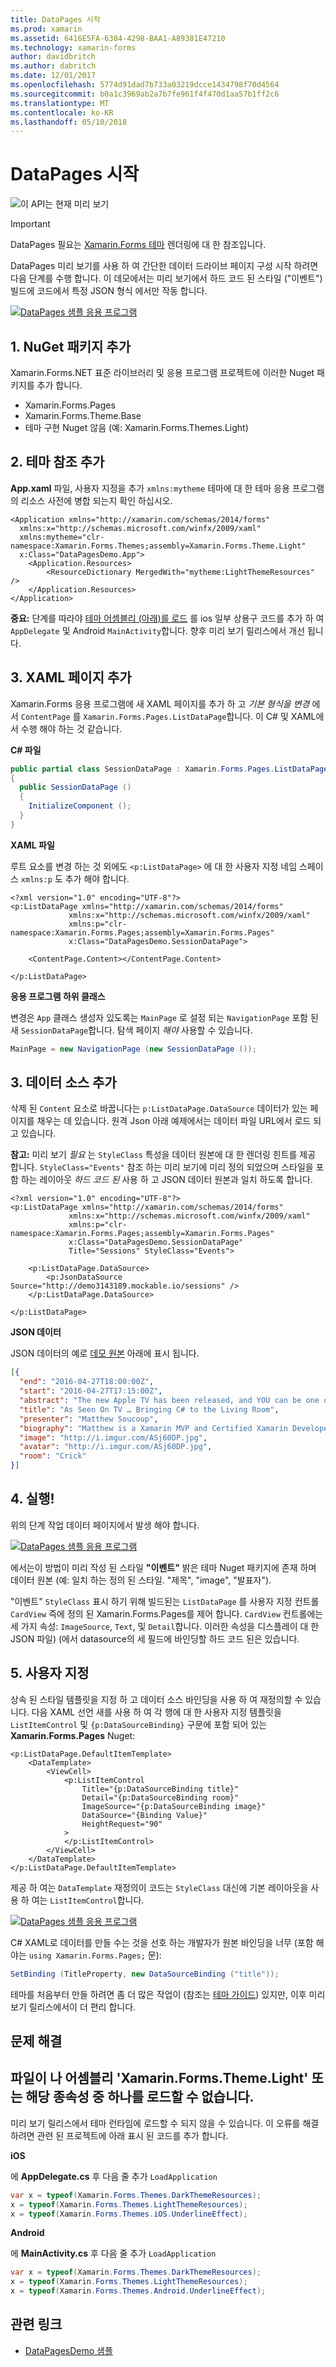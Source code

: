 ```yaml
---
title: DataPages 시작
ms.prod: xamarin
ms.assetid: 6416E5FA-6384-4298-BAA1-A89381E47210
ms.technology: xamarin-forms
author: davidbritch
ms.author: dabritch
ms.date: 12/01/2017
ms.openlocfilehash: 5774d91dad7b733a03219dcce1434798f70d4564
ms.sourcegitcommit: b0a1c3969ab2a7b7fe961f4f470d1aa57b1ff2c6
ms.translationtype: MT
ms.contentlocale: ko-KR
ms.lasthandoff: 05/10/2018
---
```

# <a name="getting-started-with-datapages"></a>DataPages 시작

![](~/media/shared/preview.png "이 API는 현재 미리 보기")

> [!IMPORTANT]
> DataPages 필요는 [Xamarin.Forms 테마](~/xamarin-forms/user-interface/themes/index.md) 렌더링에 대 한 참조입니다.


DataPages 미리 보기를 사용 하 여 간단한 데이터 드라이브 페이지 구성 시작 하려면 다음 단계를 수행 합니다. 이 데모에서는 미리 보기에서 하드 코드 된 스타일 ("이벤트") 빌드에 코드에서 특정 JSON 형식 에서만 작동 합니다.

[![](get-started-images/demo-sml.png "DataPages 샘플 응용 프로그램")](get-started-images/demo.png#lightbox "DataPages 샘플 응용 프로그램")

## <a name="1-add-nuget-packages"></a>1. NuGet 패키지 추가

Xamarin.Forms.NET 표준 라이브러리 및 응용 프로그램 프로젝트에 이러한 Nuget 패키지를 추가 합니다.

* Xamarin.Forms.Pages
* Xamarin.Forms.Theme.Base
* 테마 구현 Nuget 않음 (예: Xamarin.Forms.Themes.Light)

## <a name="2-add-theme-reference"></a>2. 테마 참조 추가

**App.xaml** 파일, 사용자 지정을 추가 `xmlns:mytheme` 테마에 대 한 테마 응용 프로그램의 리소스 사전에 병합 되는지 확인 하십시오.

```xaml
<Application xmlns="http://xamarin.com/schemas/2014/forms"
  xmlns:x="http://schemas.microsoft.com/winfx/2009/xaml"
  xmlns:mytheme="clr-namespace:Xamarin.Forms.Themes;assembly=Xamarin.Forms.Theme.Light"
  x:Class="DataPagesDemo.App">
    <Application.Resources>
        <ResourceDictionary MergedWith="mytheme:LightThemeResources" />
    </Application.Resources>
</Application>
```

**중요:** 단계를 따라야 [테마 어셈블리 (아래)를 로드](#loadtheme) 를 ios 일부 상용구 코드를 추가 하 여 `AppDelegate` 및 Android `MainActivity`합니다. 향후 미리 보기 릴리스에서 개선 됩니다.


## <a name="3-add-a-xaml-page"></a>3. XAML 페이지 추가

Xamarin.Forms 응용 프로그램에 새 XAML 페이지를 추가 하 고 *기본 형식을 변경* 에서 `ContentPage` 를 `Xamarin.Forms.Pages.ListDataPage`합니다. 이 C# 및 XAML에서 수행 해야 하는 것 같습니다.

**C# 파일**

```csharp
public partial class SessionDataPage : Xamarin.Forms.Pages.ListDataPage // was ContentPage
{
  public SessionDataPage ()
  {
    InitializeComponent ();
  }
}
```

**XAML 파일**

루트 요소를 변경 하는 것 외에도 `<p:ListDataPage>` 에 대 한 사용자 지정 네임 스페이스 `xmlns:p` 도 추가 해야 합니다.

```xaml
<?xml version="1.0" encoding="UTF-8"?>
<p:ListDataPage xmlns="http://xamarin.com/schemas/2014/forms"
             xmlns:x="http://schemas.microsoft.com/winfx/2009/xaml"
             xmlns:p="clr-namespace:Xamarin.Forms.Pages;assembly=Xamarin.Forms.Pages"
             x:Class="DataPagesDemo.SessionDataPage">

    <ContentPage.Content></ContentPage.Content>

</p:ListDataPage>
```

**응용 프로그램 하위 클래스**

변경은 `App` 클래스 생성자 있도록는 `MainPage` 로 설정 되는 `NavigationPage` 포함 된 새 `SessionDataPage`합니다. 탐색 페이지 *해야* 사용할 수 있습니다.

```csharp
MainPage = new NavigationPage (new SessionDataPage ());
```

## <a name="3-add-the-datasource"></a>3. 데이터 소스 추가

삭제 된 `Content` 요소로 바꿉니다는 `p:ListDataPage.DataSource` 데이터가 있는 페이지를 채우는 데 있습니다. 원격 Json 아래 예제에서는 데이터 파일 URL에서 로드 되 고 있습니다.

**참고:** 미리 보기 *필요* 는 `StyleClass` 특성을 데이터 원본에 대 한 렌더링 힌트를 제공 합니다. `StyleClass="Events"` 참조 하는 미리 보기에 미리 정의 되었으며 스타일을 포함 하는 레이아웃 *하드 코드 된* 사용 하 고 JSON 데이터 원본과 일치 하도록 합니다.

```xaml
<?xml version="1.0" encoding="UTF-8"?>
<p:ListDataPage xmlns="http://xamarin.com/schemas/2014/forms"
             xmlns:x="http://schemas.microsoft.com/winfx/2009/xaml"
             xmlns:p="clr-namespace:Xamarin.Forms.Pages;assembly=Xamarin.Forms.Pages"
             x:Class="DataPagesDemo.SessionDataPage"
             Title="Sessions" StyleClass="Events">

    <p:ListDataPage.DataSource>
        <p:JsonDataSource Source="http://demo3143189.mockable.io/sessions" />
    </p:ListDataPage.DataSource>

</p:ListDataPage>
```

**JSON 데이터**

JSON 데이터의 예로 [데모 원본](http://demo3143189.mockable.io/sessions) 아래에 표시 됩니다.

```json
[{
  "end": "2016-04-27T18:00:00Z",
  "start": "2016-04-27T17:15:00Z",
  "abstract": "The new Apple TV has been released, and YOU can be one of the first developers to write apps for it. To make things even better, you can build these apps in C#! This session will introduce the basics of how to create a tvOS app with Xamarin, including: differences between tvOS and iOS APIs, TV user interface best practices, responding to user input, as well as the capabilities and limitations of building apps for a television. Grab some popcorn—this is going to be good!",
  "title": "As Seen On TV … Bringing C# to the Living Room",
  "presenter": "Matthew Soucoup",
  "biography": "Matthew is a Xamarin MVP and Certified Xamarin Developer from Madison, WI. He founded his company Code Mill Technologies and started the Madison Mobile .Net Developers Group.  Matt regularly speaks on .Net and Xamarin development at user groups, code camps and conferences throughout the Midwest. Matt gardens hot peppers, rides bikes, and loves Wisconsin micro-brews and cheese.",
  "image": "http://i.imgur.com/ASj60DP.jpg",
  "avatar": "http://i.imgur.com/ASj60DP.jpg",
  "room": "Crick"
}]
```

## <a name="4-run"></a>4. 실행!

위의 단계 작업 데이터 페이지에서 발생 해야 합니다.

[![](get-started-images/demo-sml.png "DataPages 샘플 응용 프로그램")](get-started-images/demo.png#lightbox "DataPages 샘플 응용 프로그램")

에서는이 방법이 미리 작성 된 스타일 **"이벤트"** 밝은 테마 Nuget 패키지에 존재 하며 데이터 원본 (예: 일치 하는 정의 된 스타일. "제목", "image", "발표자").

"이벤트" `StyleClass` 표시 하기 위해 빌드된는 `ListDataPage` 를 사용자 지정 컨트롤 `CardView` 즉에 정의 된 Xamarin.Forms.Pages를 제어 합니다. `CardView` 컨트롤에는 세 가지 속성: `ImageSource`, `Text`, 및 `Detail`합니다. 이러한 속성을 디스플레이 대 한 JSON 파일) (에서 datasource의 세 필드에 바인딩할 하드 코드 된은 있습니다.

## <a name="5-customize"></a>5. 사용자 지정

상속 된 스타일 템플릿을 지정 하 고 데이터 소스 바인딩을 사용 하 여 재정의할 수 있습니다. 다음 XAML 선언 새를 사용 하 여 각 행에 대 한 사용자 지정 템플릿을 `ListItemControl` 및 `{p:DataSourceBinding}` 구문에 포함 되어 있는 **Xamarin.Forms.Pages** Nuget:

```xaml
<p:ListDataPage.DefaultItemTemplate>
    <DataTemplate>
        <ViewCell>
            <p:ListItemControl
                Title="{p:DataSourceBinding title}"
                Detail="{p:DataSourceBinding room}"
                ImageSource="{p:DataSourceBinding image}"
                DataSource="{Binding Value}"
                HeightRequest="90"
            >
            </p:ListItemControl>
        </ViewCell>
    </DataTemplate>
</p:ListDataPage.DefaultItemTemplate>
```

제공 하 여는 `DataTemplate` 재정의이 코드는 `StyleClass` 대신에 기본 레이아웃을 사용 하 여는 `ListItemControl`합니다.

[![](get-started-images/custom-sml.png "DataPages 샘플 응용 프로그램")](get-started-images/custom.png#lightbox "DataPages 샘플 응용 프로그램")

C# XAML로 데이터를 만들 수는 것을 선호 하는 개발자가 원본 바인딩을 너무 (포함 해야는 `using Xamarin.Forms.Pages;` 문):

```csharp
SetBinding (TitleProperty, new DataSourceBinding ("title"));
```


테마를 처음부터 만들 하려면 좀 더 많은 작업이 (참조는 [테마 가이드](~/xamarin-forms/user-interface/themes/index.md)) 있지만, 이후 미리 보기 릴리스에서이 더 편리 합니다.


## <a name="troubleshooting"></a>문제 해결

<a name="loadtheme" />

## <a name="could-not-load-file-or-assembly-xamarinformsthemelight-or-one-of-its-dependencies"></a>파일이 나 어셈블리 'Xamarin.Forms.Theme.Light' 또는 해당 종속성 중 하나를 로드할 수 없습니다.

미리 보기 릴리스에서 테마 런타임에 로드할 수 되지 않을 수 있습니다. 이 오류를 해결 하려면 관련 된 프로젝트에 아래 표시 된 코드를 추가 합니다.

**iOS**

에 **AppDelegate.cs** 후 다음 줄 추가 `LoadApplication`

```csharp
var x = typeof(Xamarin.Forms.Themes.DarkThemeResources);
x = typeof(Xamarin.Forms.Themes.LightThemeResources);
x = typeof(Xamarin.Forms.Themes.iOS.UnderlineEffect);
```

**Android**

에 **MainActivity.cs** 후 다음 줄 추가 `LoadApplication`

```csharp
var x = typeof(Xamarin.Forms.Themes.DarkThemeResources);
x = typeof(Xamarin.Forms.Themes.LightThemeResources);
x = typeof(Xamarin.Forms.Themes.Android.UnderlineEffect);
```



## <a name="related-links"></a>관련 링크

- [DataPagesDemo 샘플](https://github.com/xamarin/xamarin-forms-samples/tree/master/Pages/DataPagesDemo)
